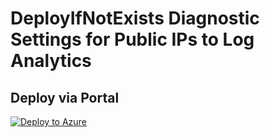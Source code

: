 # DeployIfNotExists Diagnostic Settings for Public IPs to Log Analytics


## Deploy via Portal

[![Deploy to Azure](http://azuredeploy.net/deploybutton.png)](https://portal.azure.com/#blade/Microsoft_Azure_Policy/CreatePolicyDefinitionBlade/uri/https%3A%2F%2Fraw.githubusercontent.com%2Fsixtencyber%2FAzure-Policies%2Fmain%2FLog_Analytics%2F_Deploy_Based_On_Resource_Tag%2FpublicIP-to-loganalytics%2Fdeploy-diagnostic-settings-publicIP-to-loganalytics-bytag.json)

